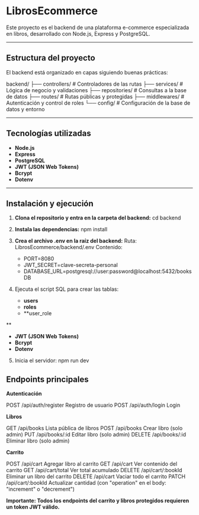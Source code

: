 #   LibrosEcommerce

Este proyecto es el backend de una plataforma e-commerce especializada en libros, desarrollado con Node.js, Express y PostgreSQL.

---

##   Estructura del proyecto

El backend está organizado en capas siguiendo buenas prácticas:

backend/
├── controllers/ # Controladores de las rutas
├── services/ # Lógica de negocio y validaciones
├── repositories/ # Consultas a la base de datos
├── routes/ # Rutas públicas y protegidas
├── middlewares/ # Autenticación y control de roles
└── config/ # Configuración de la base de datos y entorno

---

##   Tecnologías utilizadas

- **Node.js**
- **Express**
- **PostgreSQL**
- **JWT (JSON Web Tokens)**
- **Bcrypt**
- **Dotenv**

---

##   Instalación y ejecución

1. **Clona el repositorio y entra en la carpeta del backend:**
   cd backend

2. **Instala las dependencias:**
   npm install

3. **Crea el archivo .env en la raíz del backend:**
   Ruta: LibrosEcommerce/backend/.env
   Contenido:
    - PORT=8080
    - JWT_SECRET=clave-secreta-personal
    - DATABASE_URL=postgresql://user:password@localhost:5432/booksDB

4. Ejecuta el script SQL para crear las tablas:
   - **users**
   - **roles**
   - **user_role

**
   - **JWT (JSON Web Tokens)**
   - **Bcrypt**
   - **Dotenv**

5. Inicia el servidor:
   npm run dev

## Endpoints principales

  **Autenticación**

POST	/api/auth/register	   Registro de usuario
POST	/api/auth/login	       Login

  **Libros**

GET	    /api/books	           Lista pública de libros
POST	/api/books	           Crear libro (solo admin)
PUT	    /api/books/:id	       Editar libro (solo admin)
DELETE	/api/books/:id	       Eliminar libro (solo admin)

   **Carrito**

POST	/api/cart	            Agregar libro al carrito
GET	    /api/cart	            Ver contenido del carrito
GET	    /api/cart/total	        Ver total acumulado
DELETE	/api/cart/:bookId	    Eliminar un libro del carrito
DELETE	/api/cart	            Vaciar todo el carrito
PATCH	/api/cart/:bookId	    Actualizar cantidad (con "operation" en el body: "increment" o "decrement")

**Importante: Todos los endpoints del carrito y libros protegidos requieren un token JWT válido.**